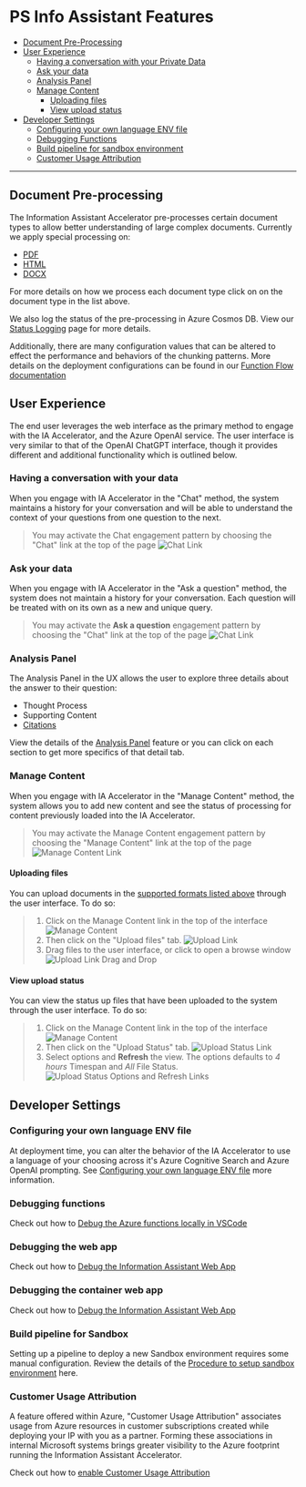# PS Info Assistant Features

* [Document Pre-Processing](#document-pre-processing)
* [User Experience](#user-experience)
  * [Having a conversation with your Private Data](#having-a-conversation-with-your-data)
  * [Ask your data](#ask-your-data)
  * [Analysis Panel](#analysis-panel)
  * [Manage Content](#manage-content)
    * [Uploading files](#uploading-files)
    * [View upload status](#view-upload-status)
* [Developer Settings](#developer-settings)
  * [Configuring your own language ENV file]()
  * [Debugging Functions](#debugging-functions)
  * [Build pipeline for sandbox environment](#build-pipeline-for-sandbox)
  * [Customer Usage Attribution](#customer-usage-attribution)

---

## Document Pre-processing

The Information Assistant Accelerator pre-processes certain document types to allow better understanding of large complex documents. Currently we apply special processing on:

* [PDF](document_pre_processing.md#pdf-pre-processing)
* [HTML](document_pre_processing.md#html-pre-processing)
* [DOCX](document_pre_processing.md#docx-pre-processing)

For more details on how we process each document type click on on the document type in the list above.

We also log the status of the pre-processing in Azure Cosmos DB. View our [Status Logging](../../functions/shared_code/status_log.md) page for more details.

Additionally, there are many configuration values that can be altered to effect the performance and behaviors of the chunking patterns. More details on the deployment configurations can be found in our [Function Flow documentation](../functions_flow.md)

## User Experience

The end user leverages the web interface as the primary method to engage with the IA Accelerator, and the Azure OpenAI service. The user interface is very similar to that of the OpenAI ChatGPT interface, though it provides different and additional functionality which is outlined below.

### Having a conversation with your data

When you engage with IA Accelerator in the "Chat" method, the system maintains a history for your conversation and will be able to understand the context of your questions from one question to the next.

> You may activate the Chat engagement pattern by choosing the "Chat" link at the top of the page
> ![Chat Link](../images/chat-interface.jpg)

### Ask your data

When you engage with IA Accelerator in the "Ask a question" method, the system does not maintain a history for your conversation. Each question will be treated with on its own as a new and unique query.

> You may activate the **Ask a question** engagement pattern by choosing the "Chat" link at the top of the page
> ![Chat Link](../images/ask-a-question-interface.jpg)

### Analysis Panel

The Analysis Panel in the UX allows the user to explore three details about the answer to their question:

* Thought Process
* Supporting Content
* [Citations](./ux_analysispanel.md#citations)

View the details of the [Analysis Panel](./ux_analysispanel.md) feature or you can click on each section to get more specifics of that detail tab.

### Manage Content

When you engage with IA Accelerator in the "Manage Content" method, the system allows you to add new content and see the status of processing for content previously loaded into the IA Accelerator.

> You may activate the Manage Content engagement pattern by choosing the "Manage Content" link at the top of the page
> ![Manage Content Link](../images/manage-content-interface.png)

#### Uploading files

You can upload documents in the [supported formats listed above](#document-pre-processing) through the user interface. To do so:

> 1. Click on the Manage Content link in the top of the interface
> ![Manage Content](../images/manage-content-interface.png)
> 1. Then click on the "Upload files" tab.
> ![Upload Link](../images/upload-files-link.png)
> 1. Drag files to the user interface, or click to open a browse window
> ![Upload Link Drag and Drop](../images/upload-files-drag-drop.jpg)

#### View upload status

You can view the status up files that have been uploaded to the system through the user interface. To do so:

> 1. Click on the Manage Content link in the top of the interface
> ![Manage Content](../images/manage-content-interface.png)
> 1. Then click on the "Upload Status" tab.
> ![Upload Status Link](../images/view-upload-status-link.png)
> 1. Select options and **Refresh** the view. The options defaults to *4 hours* Timespan and *All* File Status. 
> ![Upload Status Options and Refresh Links](../images/view-upload-status-options-and-refresh.png)

## Developer Settings

### Configuring your own language ENV file

At deployment time, you can alter the behavior of the IA Accelerator to use a language of your choosing across it's Azure Cognitive Search and Azure OpenAI prompting. See [Configuring your own language ENV file](./configuring_language_env_files.md) more information.

### Debugging functions

Check out how to [Debug the Azure functions locally in VSCode](../function_debug.md)

### Debugging the web app

Check out how to [Debug the Information Assistant Web App](../container_debug.md)

### Debugging the container web app

Check out how to [Debug the Information Assistant Web App](../container_webapp_debug.md)


### Build pipeline for Sandbox

Setting up a pipeline to deploy a new Sandbox environment requires some manual configuration. Review the details of the [Procedure to setup sandbox environment](setting_up_sandbox_environment.md) here.

### Customer Usage Attribution

A feature offered within Azure, "Customer Usage Attribution" associates usage from Azure resources in customer subscriptions created while deploying your IP with you as a partner. Forming these associations in internal Microsoft systems brings greater visibility to the Azure footprint running the Information Assistant Accelerator.

Check out how to [enable Customer Usage Attribution](enable_customer_usage_attribution.md)
